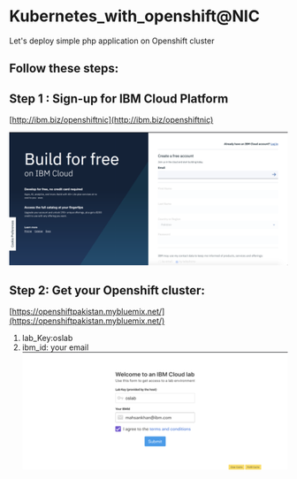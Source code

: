 # Kubernetes_with_openshift@NIC
Let's deploy simple php application on Openshift cluster

## Follow these steps:

## Step 1 : Sign-up for IBM Cloud Platform 
[http://ibm.biz/openshiftnic](http://ibm.biz/openshiftnic)

![GitHub Logo](images/s1.png)

## Step 2: Get your Openshift cluster:
[https://openshiftpakistan.mybluemix.net/](https://openshiftpakistan.mybluemix.net/)
1. lab_Key:oslab
2. ibm_id: your email 
![GitHub Logo](images/s2.png)

